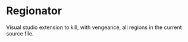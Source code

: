 Regionator
==========

Visual studio extension to kill, with vengeance, all regions in the current source file.
